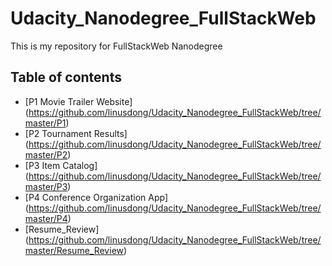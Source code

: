# Udacity_Nanodegree_FullStackWeb
This is my repository for FullStackWeb Nanodegree

## Table of contents
* [P1 Movie Trailer Website] (https://github.com/linusdong/Udacity_Nanodegree_FullStackWeb/tree/master/P1)
* [P2 Tournament Results] (https://github.com/linusdong/Udacity_Nanodegree_FullStackWeb/tree/master/P2)
* [P3 Item Catalog] (https://github.com/linusdong/Udacity_Nanodegree_FullStackWeb/tree/master/P3)
* [P4 Conference Organization App] (https://github.com/linusdong/Udacity_Nanodegree_FullStackWeb/tree/master/P4)
* [Resume_Review] (https://github.com/linusdong/Udacity_Nanodegree_FullStackWeb/tree/master/Resume_Review)

